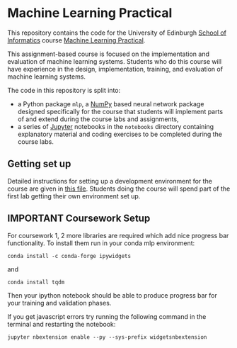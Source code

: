 # Machine Learning Practical

This repository contains the code for the University of Edinburgh [School of Informatics](http://www.inf.ed.ac.uk) course [Machine Learning Practical](http://www.inf.ed.ac.uk/teaching/courses/mlp/).

This assignment-based course is focused on the implementation and evaluation of machine learning systems. Students who do this course will have experience in the design, implementation, training, and evaluation of machine learning systems.

The code in this repository is split into:

  *  a Python package `mlp`, a [NumPy](http://www.numpy.org/) based neural network package designed specifically for the course that students will implement parts of and extend during the course labs and assignments,
  *  a series of [Jupyter](http://jupyter.org/) notebooks in the `notebooks` directory containing explanatory material and coding exercises to be completed during the course labs.

## Getting set up

Detailed instructions for setting up a development environment for the course are given in [this file](notes/environment-set-up.md). Students doing the course will spend part of the first lab getting their own environment set up.

## IMPORTANT Coursework Setup

For coursework 1, 2 more libraries are required which add nice progress bar functionality.
To install them run in your conda mlp environment:

```conda install -c conda-forge ipywidgets```

and

```conda install tqdm```

Then your ipython notebook should be able to produce progress bar for your training and validation phases.

If you get javascript errors try running the following command in the terminal and restarting the notebook:

```jupyter nbextension enable --py --sys-prefix widgetsnbextension```
